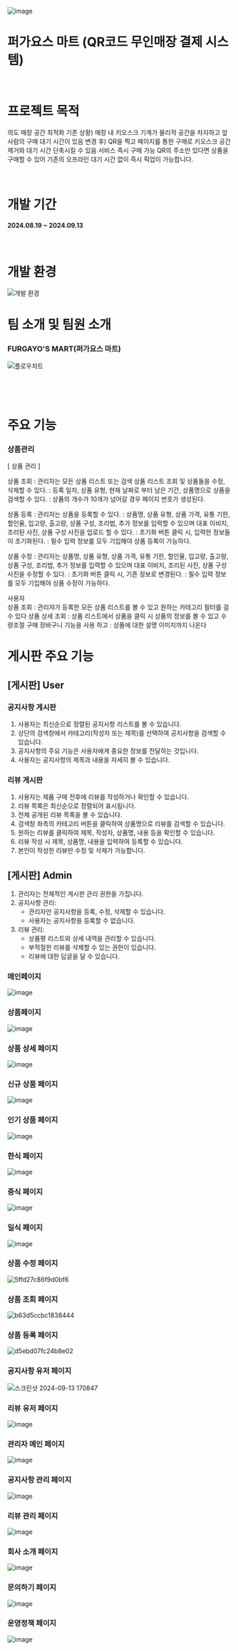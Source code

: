![image](https://github.com/user-attachments/assets/00c65a26-f0b7-4b23-8280-a2791ebfc55c)
<h1>퍼가요스 마트                  
   (QR코드 무인매장 결제 시스템)</h1>
<p>&nbsp;&nbsp;&nbsp;&nbsp;</p> 

<h1>프로젝트 목적</h1>
의도
      매장 공간 최적화
      기존 상황) 매장 내 키오스크 기계가 물리적 공간을 
                     차지하고 앞사람의 구매 대기 시간이 있음
      변경 후) QR을 찍고 페이지를 통한 구매로 
                  키오스크 공간 제거와 대기 시간 단축시킬 수 있음
서비스
     즉시 구매 가능 
          QR의 주소만 있다면 상품을 구매할 수 있어
          기존의 오프라인 대기 시간 없이 
          즉시 픽업이 가능합니다.

<p>&nbsp;&nbsp;&nbsp;&nbsp;</p> 

<h1>개발 기간</h1>
<h4>2024.08.19 ~ 2024.09.13</h4>
<p>&nbsp;&nbsp;&nbsp;&nbsp;</p> 

# 개발 환경

![개발 환경](https://github.com/user-attachments/assets/67165f36-1838-4b01-9c51-8aad0263421a)

# 팀 소개 및 팀원 소개

### FURGAYO'S MART(퍼가요스 마트)

![플로우차트](https://github.com/user-attachments/assets/9f876858-446e-489e-9509-f103b8d2173a)

<p>&nbsp;&nbsp;&nbsp;&nbsp;</p> 
<p>&nbsp;&nbsp;&nbsp;&nbsp;</p> 

<h1>주요 기능</h1>
<h3>상품관리</h3>
[ 상품 관리 ]

상품 조회
: 관리자는 모든 상품 리스트 또는 검색 상품 리스트 조회 및 상품들을 수정, 삭제할 수 있다.
: 등록 일자, 상품 유형, 현재 날짜로 부터 남은 기간, 상품명으로 상품을 검색할 수 있다.
: 상품의 개수가 10개가 넘어갈 경우 페이지 번호가 생성된다.

상품 등록
: 관리자는 상품을 등록할 수 있다.
: 상품명, 상품 유형, 상품 가격, 유통 기한, 할인율, 입고량, 출고량, 상품 구성, 조리법, 추가 정보를 입력할 수 있으며 대표 이비지, 조리된 사진, 상품 구성 사진을 업로드 할 수 있다.
: 초기화 버튼 클릭 시, 입력한 정보들이 초기화된다.
: 필수 입력 정보를 모두 기입해야 상품 등록이 가능하다.

상품 수정
: 관리자는 상품명, 상품 유형, 상품 가격, 유통 기한, 할인율, 입고량, 출고량, 상품 구성, 조리법, 추가 정보를 입력할 수 있으며 대표 이비지, 조리된 사진, 상품 구성 사진을 수정할 수 있다.
: 초기화 버튼 클릭 시, 기존 정보로 변경된다.
: 필수 입력 정보를 모두 기입해야 상품 수정이 가능하다.

사용자  
상품 조회
: 관리자가 등록한 모든 상품 리스트를 볼 수 있고 원하는 카테고리 필터를 걸수 있다
상품 상세 조회
: 상품 리스트에서 상품을 클릭 시 상품의 정보를 볼 수 있고 수량조절 구매 장바구니 기능을 사용 하고
: 상품에 대한 설명 이미지까지 나온다

# 게시판 주요 기능

## [게시판] User

### 공지사항 게시판
1. 사용자는 최신순으로 정렬된 공지사항 리스트를 볼 수 있습니다.
2. 상단의 검색창에서 카테고리(작성자 또는 제목)를 선택하여 공지사항을 검색할 수 있습니다.
3. 공지사항의 주요 기능은 사용자에게 중요한 정보를 전달하는 것입니다.
4. 사용자는 공지사항의 제목과 내용을 자세히 볼 수 있습니다.

### 리뷰 게시판
1. 사용자는 제품 구매 전후에 리뷰를 작성하거나 확인할 수 있습니다.
2. 리뷰 목록은 최신순으로 정렬되어 표시됩니다.
3. 전체 공개된 리뷰 목록을 볼 수 있습니다.
4. 검색창 좌측의 카테고리 버튼을 클릭하여 상품명으로 리뷰를 검색할 수 있습니다.
5. 원하는 리뷰를 클릭하여 제목, 작성자, 상품명, 내용 등을 확인할 수 있습니다.
6. 리뷰 작성 시 제목, 상품명, 내용을 입력하여 등록할 수 있습니다.
7. 본인이 작성한 리뷰만 수정 및 삭제가 가능합니다.

## [게시판] Admin

1. 관리자는 전체적인 게시판 관리 권한을 가집니다.
2. 공지사항 관리:
   - 관리자만 공지사항을 등록, 수정, 삭제할 수 있습니다.
   - 사용자는 공지사항을 등록할 수 없습니다.
3. 리뷰 관리:
   - 상품평 리스트와 상세 내역을 관리할 수 있습니다.
   - 부적절한 리뷰를 삭제할 수 있는 권한이 있습니다.
   - 리뷰에 대한 답글을 달 수 있습니다.

### 메인페이지
![image](https://github.com/user-attachments/assets/145ca2a5-0fca-41c3-a352-0d7ded80a13f)

### 상품페이지
![image](https://github.com/user-attachments/assets/a427cab3-83ac-42e4-b8dd-6a9aeefd6ff5)

### 상품 상세 페이지
![image](https://github.com/user-attachments/assets/9f324f57-0f83-4ac4-aaaa-64016b3925da)

### 신규 상품 페이지
![image](https://github.com/user-attachments/assets/e65cdb7c-07d4-4910-90e6-34f226b206d5)

### 인기 상품 페이지
![image](https://github.com/user-attachments/assets/dafa7b2f-c753-4701-851e-296de63aaa40)

### 한식 페이지
![image](https://github.com/user-attachments/assets/eedfe9d2-4b26-4048-9076-49464be3a5c8)

### 중식 페이지
![image](https://github.com/user-attachments/assets/d45e32be-0db2-4262-b6da-0e980bf882d7)

### 일식 페이지
![image](https://github.com/user-attachments/assets/7978ad17-2d6f-44c9-9ec1-d0cd6e13c6f4)



### 상품 수정 페이지
![5ffd27c86f9d0bf6](https://github.com/user-attachments/assets/8c66da76-9c11-46e7-ae83-caa533a1358c)

### 상품 조회 페이지
![b63d5ccbc1838444](https://github.com/user-attachments/assets/3db4f205-f598-4a73-b72f-d47243c964a4)


### 상품 등록 페이지
![d5ebd07fc24b8e02](https://github.com/user-attachments/assets/10ed24dd-45d6-4355-884f-8cc1d4b21752)


### 공지사항 유저 페이지
![스크린샷 2024-09-13 170847](https://github.com/user-attachments/assets/837d5879-fbdd-4e9b-8307-4d349b393f10)

### 리뷰 유저 페이지
![image](https://github.com/user-attachments/assets/d2cb6353-a488-4ee7-9a06-4b87f6b355f3)

### 관리자 메인 페이지
![image](https://github.com/user-attachments/assets/b1ca8210-3b37-4d6e-a227-15da61ce9825)

### 공지사항 관리 페이지
![image](https://github.com/user-attachments/assets/65eef9d5-0f4e-4aad-82cb-89839e1a71ec)

### 리뷰 관리 페이지
![image](https://github.com/user-attachments/assets/f30a9deb-be02-4b4a-baa7-96322b191903)

### 회사 소개 페이지 
![image](https://github.com/user-attachments/assets/9abfcd4c-45cb-4b89-98dd-27cefe050e7b)

### 문의하기 페이지 
![image](https://github.com/user-attachments/assets/0c4e70f0-15cf-4f1b-8461-b0caff78b202)

### 운영정책 페이지 
![image](https://github.com/user-attachments/assets/8a4721a7-5e05-4b21-86ed-ca4342a6d39c)


